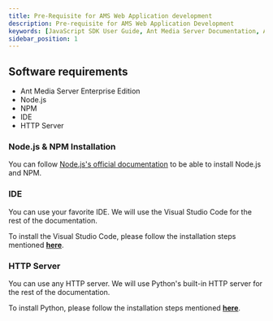 ```yaml
---
title: Pre-Requisite for AMS Web Application development
description: Pre-requisite for AMS Web Application Development 
keywords: [JavaScript SDK User Guide, Ant Media Server Documentation, Ant Media Server Tutorials]
sidebar_position: 1
---
```


## Software requirements

*   Ant Media Server Enterprise Edition
*   Node.js
*   NPM
*   IDE
*   HTTP Server

### Node.js & NPM Installation

You can follow [Node.js's official documentation](https://nodejs.org/en/learn/getting-started/how-to-install-nodejs) to be able to install Node.js and NPM.

### IDE

You can use your favorite IDE. We will use the Visual Studio Code for the rest of the documentation. 

To install the Visual Studio Code, please follow the installation steps mentioned [**here**](https://code.visualstudio.com/docs/setup/setup-overview).

### HTTP Server

You can use any HTTP server. We will use Python's built-in HTTP server for the rest of the documentation. 

To install Python, please follow the installation steps mentioned [**here**](https://www.python.org/downloads/).
